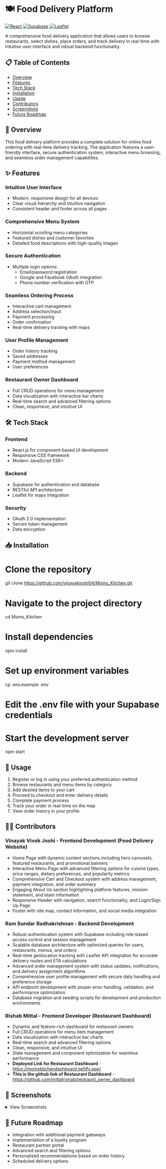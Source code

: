 # 🍽️ Food Delivery Platform

[![React](https://img.shields.io/badge/React-20232A?style=for-the-badge&logo=react&logoColor=61DAFB)](https://reactjs.org/)
[![Supabase](https://img.shields.io/badge/Supabase-3ECF8E?style=for-the-badge&logo=supabase&logoColor=white)](https://supabase.io/)
[![Leaflet](https://img.shields.io/badge/Leaflet-199900?style=for-the-badge&logo=Leaflet&logoColor=white)](https://leafletjs.com/)

A comprehensive food delivery application that allows users to browse restaurants, select dishes, place orders, and track delivery in real-time with intuitive user interface and robust backend functionality.

## 📋 Table of Contents
- [Overview](#overview)
- [Features](#features)
- [Tech Stack](#tech-stack)
- [Installation](#installation)
- [Usage](#usage)
- [Contributors](#contributors)
- [Screenshots](#screenshots)
- [Future Roadmap](#future-roadmap)

## 🌟 Overview

This food delivery platform provides a complete solution for online food ordering with real-time delivery tracking. The application features a user-friendly interface, secure authentication system, interactive menu browsing, and seamless order management capabilities.

## ✨ Features

### Intuitive User Interface
- Modern, responsive design for all devices
- Clear visual hierarchy and intuitive navigation
- Consistent header and footer across all pages

### Comprehensive Menu System
- Horizontal scrolling menu categories
- Featured dishes and customer favorites
- Detailed food descriptions with high-quality images

### Secure Authentication
- Multiple login options:
  - Email/password registration
  - Google and Facebook OAuth integration
  - Phone number verification with OTP

### Seamless Ordering Process
- Interactive cart management
- Address selection/input
- Payment processing
- Order confirmation
- Real-time delivery tracking with maps

### User Profile Management
- Order history tracking
- Saved addresses
- Payment method management
- User preferences

### Restaurant Owner Dashboard
- Full CRUD operations for menu management
- Data visualization with interactive bar charts
- Real-time search and advanced filtering options
- Clean, responsive, and intuitive UI

## 🛠️ Tech Stack

### Frontend
- React.js for component-based UI development
- Responsive CSS framework
- Modern JavaScript ES6+

### Backend
- Supabase for authentication and database
- RESTful API architecture
- Leaflet for maps integration

### Security
- OAuth 2.0 implementation
- Secure token management
- Data encryption

## 📥 Installation

# Clone the repository
git clone https://github.com/vinayakjoshi04/Moms_Kitchen.git

# Navigate to the project directory
cd Moms_Kitchen

# Install dependencies
npm install

# Set up environment variables
cp .env.example .env

# Edit the .env file with your Supabase credentials

# Start the development server
npm start


## 🚀 Usage

1. Register or log in using your preferred authentication method
2. Browse restaurants and menu items by category
3. Add desired items to your cart
4. Proceed to checkout and enter delivery details
5. Complete payment process
6. Track your order in real-time on the map
7. View order history in your profile

## 👨‍💻 Contributors

### Vinayak Vivek Joshi - Frontend Development (Food Delivery Website)
- Home Page with dynamic content sections including hero carousels, featured restaurants, and promotional banners
- Interactive Menu Page with advanced filtering options for cuisine types, price ranges, dietary preferences, and popularity metrics
- Comprehensive Cart and Checkout system with address management, payment integration, and order summary
- Engaging About Us section highlighting platform features, mission statement, and team information
- Responsive Header with navigation, search functionality, and Login/Sign Up Page
- Footer with site map, contact information, and social media integration

### Ram Sundar Radhakrishnan - Backend Development
- Robust authentication system with Supabase including role-based access control and session management
- Scalable database architecture with optimized queries for users, restaurants, menus, and orders
- Real-time geolocation tracking with Leaflet API integration for accurate delivery routes and ETA calculations
- Advanced order management system with status updates, notifications, and delivery assignment algorithms
- Comprehensive user profile management with secure data handling and preference storage
- API endpoint development with proper error handling, validation, and performance optimization
- Database migration and seeding scripts for development and production environments

### Rishab Mittal - Frontend Developer (Restaurant Dashboard)
- Dynamic and feature-rich dashboard for restaurant owners
- Full CRUD operations for menu item management
- Data visualization with interactive bar charts
- Real-time search and advanced filtering options
- Clean, responsive, and intuitive UI
- State management and component optimization for seamless performance
- **Deployed Link for Restaurant Dashboard** - https://momskitchendashboard.netlify.app/
- **This is the github link of Restaurant Dashboard** - https://github.com/mittalrishab/restraunt_owner_dashboard

## 📸 Screenshots

<details>
<summary>View Screenshots</summary>

### Home Page
![Home Page Hero Section](https://github.com/user-attachments/assets/82a89125-7c4c-4b1f-8654-5638bee41a3f)
![Featured Categories](https://github.com/user-attachments/assets/77b259d5-465d-4226-a0d9-dd0fdcdcc1f4)
![Popular Restaurants](https://github.com/user-attachments/assets/7700875c-4dcc-4701-9af4-61b40d26c4ea)

### Menu Page
![Cuisine Categories](https://github.com/user-attachments/assets/1c69fa7e-4ea4-4444-9f59-80088b342d79)
![Customer Favorites](https://github.com/user-attachments/assets/31878ebf-ca34-4f5c-88df-3357c95ef640)

### Authentication & Orders
![Login Options](https://github.com/user-attachments/assets/acd5644d-2d5c-4bb8-94e6-1be55ada4a55)
![Shopping Cart](https://github.com/user-attachments/assets/b4aa5803-c964-4455-87ed-64036186aa8e)
![Real-time Map Tracking](https://github.com/user-attachments/assets/14e899c1-40ba-4ce9-99d9-8f6641a7559a)

### User Profile
![Profile Overview](https://github.com/user-attachments/assets/a4686aeb-6449-4b81-97a7-3710be86377a)

### Restaurant Dashboard
![image](https://github.com/user-attachments/assets/ab9ec49b-ac30-4da1-8e71-00dc3d8d548e)
![image](https://github.com/user-attachments/assets/8f736aa6-4e4f-4d47-9ef3-6861b6382581)
![image](https://github.com/user-attachments/assets/857f4cb3-003b-45c0-9c90-2da4af1ddd82)
![image](https://github.com/user-attachments/assets/4560e1cf-ea12-4562-8f88-0d2c733770b7)
![image](https://github.com/user-attachments/assets/02d4dc74-1af1-474a-93e4-93f2ae16d801)

</details>

## 🔮 Future Roadmap

- Integration with additional payment gateways
- Implementation of a loyalty program
- Restaurant partner portal
- Advanced search and filtering options
- Personalized recommendations based on order history
- Scheduled delivery options
